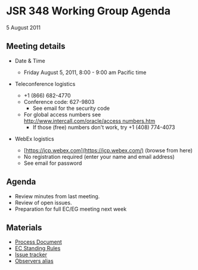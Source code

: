 # JSR 348 Working Group Agenda  
5 August 2011

## Meeting details

*   Date & Time
    *   Friday August 5, 2011, 8:00 - 9:00 am Pacific time  

*   Teleconference logistics
    *   +1 (866) 682-4770
    *   Conference code: 627-9803
        *   See email for the security code
    *   For global access numbers see [http://www.intercall.com/oracle/access numbers.htm](http://www.intercall.com/oracle/access_numbers.htm)
        *   If those (free) numbers don't work, try +1 (408) 774-4073
*   WebEx logistics
    *   [https://jcp.webex.com](https://jcp.webex.com/) (browse from here)
    *   No registration required (enter your name and email address)
    *   See email for password

## **Agenda**

*   Review minutes from last meeting.
*   Review of open issues.
*   Preparation for full EC/EG meeting next week

## **Materials**

*   [Process Document](http://java.net/projects/jsr348/downloads/download/Working%20documents/JCP%20NEXT%202.8-29JUL2011-Clean.pdf)
*   [EC Standing Rules](http://java.net/projects/jsr348/downloads/download/Working%20documents/JCP2%20EC%20Standing%20Rules%20-29JUL2011-Clean.pdf)
*   [Issue tracker](http://java.net/jira/browse/JSR348)
*   [Observers alias](http://java.net/projects/jsr348/lists/observers/archive)